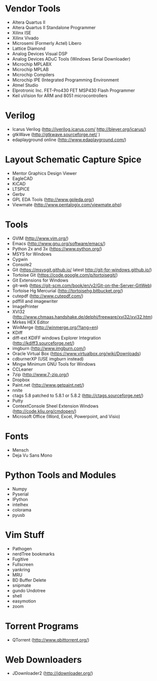 

Vendor Tools
============
* Altera Quartus II
* Altera Quartus II Standalone Programmer
* Xilinx ISE
* Xilinx Vivado
* Microsemi (Formerly Actel) Libero
* Lattice Diamond
* Analog Devices Visual DSP
* Analog Devices ADuC Tools (Windows Serial Downloader)
* Microchip MPLABX
* Microchip MPLAB
* Microchip Compilers
* Microchip IPE (Integrated Programming Environment
* Atmel Studio
* Elprotronic Inc. FET-Pro430 FET MSP430 Flash Programmer
* Keil uVision for ARM and 8051 microcontrollers

Verilog
=======
* Icarus Verilog (http://iverilog.icarus.com/ http://bleyer.org/icarus/)
* gtkWave (http://gtkwave.sourceforge.net/ )
* edaplayground online (http://www.edaplayground.com/)


Layout Schematic Capture Spice
=======================
* Mentor Graphics Design Viewer
* EagleCAD
* KiCAD
* LTSPICE
* Gerbv
* GPL EDA Tools (http://www.gpleda.org/)
* Viewmate (http://www.pentalogix.com/viewmate.php)

Tools
=====
* GVIM (http://www.vim.org/)
* Emacs (http://www.gnu.org/software/emacs/)
* Python 2x and 3x (https://www.python.org/)
* MSYS for Windows
* Cygwin
* Console2
* Git (https://msysgit.github.io/  latest  http://git-for-windows.github.io/)
* Tortoise Git (https://code.google.com/p/tortoisegit/)
* Git Extensions for Windows
* git-web (https://git-scm.com/book/en/v2/Git-on-the-Server-GitWeb)
* Tortoise Hg Mercurial (http://tortoisehg.bitbucket.org/)
* cutepdf (http://www.cutepdf.com/)
* pdffill and imagewriter
* ImagePrinter
* XVI32 (http://www.chmaas.handshake.de/delphi/freeware/xvi32/xvi32.htm)
* Mirkes HEX Editor
* WinMerge (http://winmerge.org/?lang=en)
* KDiff
* diff-ext KDIFF windows Explorer Integration (http://kdiff3.sourceforge.net/)
* imgburn (http://www.imgburn.com/)
* Oracle Virtual Box (https://www.virtualbox.org/wiki/Downloads)
* cdburnerXP (USE imgburn instead)
* Mingw Minimum GNU Tools for Windows
* CCLeaner
* 7zip (http://www.7-zip.org/)
* Dropbox
* Paint.net (http://www.getpaint.net/)
* nnite
* ctags 5.8 patched to 5.8.1 or 5.8.2 (http://ctags.sourceforge.net/)
* Putty
* ContextConsole Sheel Extension Windows (http://code.kliu.org/cmdopen/)
* Microsoft Office (Word, Excel, Powerpoint, and Visio)

Fonts
=====
* Mensch
* Deja Vu Sans Mono


Python Tools and Modules
========================
* Numpy
* Pyserial
* IPython
* intelhex
* colorama
* pyusb

Vim Stuff
=========
* Pathogen
* nerdTree bookmarks
* Fugitive
* Fullscreen
* yankring
* MRU
* BD Buffer Delete
* snipmate
* gundo Undotree
* shell
* easymotion
* zoom

Torrent Programs
================
* QTorrent (http://www.qbittorrent.org/)

Web Downloaders
===============
* JDownloader2 (http://jdownloader.org/)


